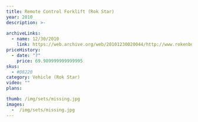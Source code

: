 ```yaml
---
title: Remote Control Forklift (Rok Star)
year: 2010
description: >-
  
archiveLinks:
  - name: 12/30/2010
    link: https://web.archive.org/web/20101230020044/http://www.rokenbok.com/estore/machines/remote-control-forklift
priceHistory:
  - date: "?"
    price: 69.989999999999995
skus:
  - #08220
category: Vehicle (Rok Star)
video: ""
plans:

thumb: /img/sets/missing.jpg
images:
  -  /img/sets/missing.jpg
---
```

